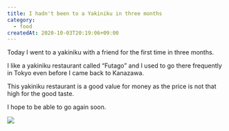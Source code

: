 ```yaml
---
title: I hadn't been to a Yakiniku in three months
category:
  - food
createdAt: 2020-10-03T20:19:06+09:00
---
```


<!--

今日は３ヶ月ぶりに友達と焼き肉に行きました。

僕は「ふたご」という焼肉屋が好きで、金沢に戻ってくる前からも東京で頻繁に行っていました。

ここの焼肉屋は味が美味しいわりに値段がそこまで高くないので、コストパフォーマンスが良いと思います。

また近いうちに行けたらなと思います。

-->

Today I went to a yakiniku with a friend for the first time in three months.

I like a yakiniku restaurant called “Futago” and I used to go there frequently in Tokyo even before I came back to Kanazawa.

This yakiniku restaurant is a good value for money as the price is not that high for the good taste.

I hope to be able to go again soon.

<img src="https://cdn-ak.f.st-hatena.com/images/fotolife/y/y_temp4/20201003/20201003201729.png">
